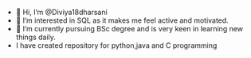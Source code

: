 - 👋 Hi, I’m @Diviya18dharsani
- 👀 I’m interested in SQL as it makes me feel active and motivated.
- 🌱 I’m currently pursuing BSc degree and is very keen in learning new things daily.
- I have created repository for python,java and C programming 


<!---
Diviya18dharsani/Diviya18dharsani is a ✨ special ✨ repository because its `README.md` (this file) appears on your GitHub profile.
You can click the Preview link to take a look at your changes.
--->
